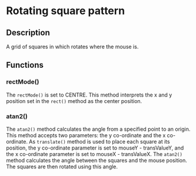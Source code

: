 # Rotating square pattern

## Description
A grid of squares in which rotates where the mouse is.

## Functions
### rectMode()
The `rectMode()` is set to CENTRE. This method interprets the x and y position set in the `rect()` method as the center position.

### atan2()
The `atan2()` method calculates the angle from a specified point to an origin. This method accepts two parameters: the y co-ordinate and the x co-ordinate.
As `translate()` method is used to place each square at its position, the y co-ordinate parameter is set to mouseY - transValueY, and the x co-ordinate parameter is set to mouseX - transValueX. The `atan2()` method calculates the angle between the squares and the mouse position. The squares are then rotated using this angle.
